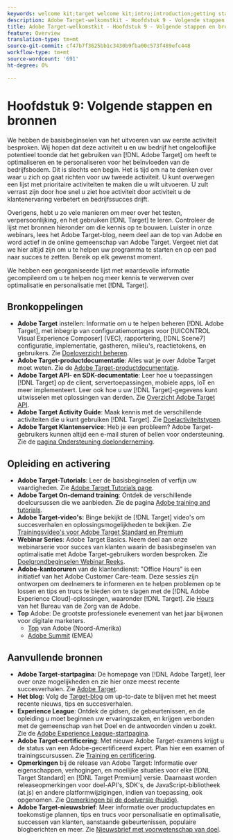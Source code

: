 ```yaml
---
keywords: welcome kit;target welcome kit;intro;introduction;getting started
description: Adobe Target-welkomstkit - Hoofdstuk 9 - Volgende stappen en bronnen
title: Adobe Target-welkomstkit - Hoofdstuk 9 - Volgende stappen en bronnen
feature: Overview
translation-type: tm+mt
source-git-commit: cf47b7f3625bb1c3430b9fba00c573f489efc448
workflow-type: tm+mt
source-wordcount: '691'
ht-degree: 0%

---
```



# Hoofdstuk 9: Volgende stappen en bronnen

We hebben de basisbeginselen van het uitvoeren van uw eerste activiteit besproken. Wij hopen dat deze activiteit u en uw bedrijf het ongelooflijke potentieel toonde dat het gebruiken van [!DNL Adobe Target] om heeft te optimaliseren en te personaliseren voor het beïnvloeden van de bedrijfsbodem. Dit is slechts een begin. Het is tijd om na te denken over waar u zich op gaat richten voor uw tweede activiteit. U kunt overwegen een lijst met prioritaire activiteiten te maken die u wilt uitvoeren. U zult verrast zijn door hoe snel u ziet hoe activiteit door activiteit u de klantenervaring verbetert en bedrijfssucces drijft.

Overigens, hebt u zo vele manieren om meer over het testen, verpersoonlijking, en het gebruiken [!DNL Target] te leren. Controleer de lijst met bronnen hieronder om die kennis op te bouwen. Luister in onze webinars, lees het Adobe Target-blog, neem deel aan de top van Adobe en word actief in de online gemeenschap van Adobe Target. Vergeet niet dat we hier altijd zijn om u te helpen uw programma te starten en op een pad naar succes te zetten. Bereik op elk gewenst moment.

We hebben een georganiseerde lijst met waardevolle informatie gecompileerd om u te helpen nog meer kennis te verwerven over optimalisatie en personalisatie met [!DNL Target].

## Bronkoppelingen

* **Adobe Target** instellen: Informatie om u te helpen beheren  [!DNL Adobe Target], met inbegrip van configuratiemontages voor  [!UICONTROL Visual Experience Composer] (VEC), rapportering,  [!DNL Scene7] configuratie, implementatie, gastheren, milieu&#39;s, reactietokens, en gebruikers. Zie [Doeloverzicht beheren](/help/administrating-target/administrating-target.md).
* **Adobe Target-productdocumentatie**: Alles wat je over Adobe Target moet weten. Zie de [Adobe Target-productdocumentatie](https://experienceleague.adobe.com/docs/target/using/target-home.html).
* **Adobe Target API- en SDK-documentatie**: Leer hoe u toepassingen  [!DNL Target] op de client, servertoepassingen, mobiele apps, IoT en meer implementeert. Leer ook hoe u uw [!DNL Target]-gegevens kunt uitwisselen met oplossingen van derden. Zie [Overzicht Adobe Target API](/help/api/api-overview.md).
* **Adobe Target Activity Guide**: Maak kennis met de verschillende activiteiten die u kunt gebruiken  [!DNL Target]. Zie [Doelactiviteitstypen](/help/c-activities/target-activities-guide.md).
* **Adobe Target Klantenservice**: Heb je een probleem? Adobe Target-gebruikers kunnen altijd een e-mail sturen of bellen voor ondersteuning. Zie de [pagina Ondersteuning doelonderneming](https://helpx.adobe.com/contact/enterprise-support.ec.html#target).

## Opleiding en activering

* **Adobe Target-Tutorials**: Leer de basisbeginselen of verfijn uw vaardigheden. Zie [Adobe Target Tutorials page](https://experienceleague.adobe.com/docs/target-learn/tutorials/overview.html).
* **Adobe Target On-demand training**: Ontdek de verschillende doelcursussen die we aanbieden. Zie de pagina [Adobe training and tutorials](https://helpx.adobe.com/learning.html?promoid=KAUDK).
* **Adobe Target-video&#39;s:** Binge bekijkt de  [!DNL Target] video&#39;s om succesverhalen en oplossingsmogelijkheden te bekijken. Zie [Trainingsvideo&#39;s voor Adobe Target Standard en Premium](/help/c-intro/target-standard-premium-training-videos.md)
* **Webinar Series**: Adobe Target Basics. Neem deel aan onze webinarserie voor succes van klanten waarin de basisbeginselen van optimalisatie met Adobe Target-gebruikers worden besproken. Zie [Doelgrondbeginselen Webinar Reeks](/help/cmp-resources-and-contact-information.md#concept_11902FAC95C64479AABE020557A7EEE4).
* **Adobe-kantooruren** van de klantendienst: &quot;Office Hours&quot; is een initiatief van het Adobe Customer Care-team. Deze sessies zijn ontworpen om deelnemers te informeren en te helpen problemen op te lossen en tips en trucs te bieden om te slagen met de [!DNL Adobe Experience Cloud]-oplossingen, waaronder [!DNL Target]. Zie [Hours](/help/cmp-resources-and-contact-information.md#concept_58EA30379D3B48C4848BA2A8C464A5B7) van het Bureau van de Zorg van de Adobe.
* **Top** Adobe: De grootste professionele evenement van het jaar bijwonen voor digitale marketers.
   * [Top](https://summit.adobe.com/na/)  van Adobe (Noord-Amerika)
   * [Adobe Summit](http://summit-emea.adobe.com/emea/)  (EMEA)

## Aanvullende bronnen

* **Adobe Target-startpagina**: De homepage van  [!DNL Adobe Target], leer over onze mogelijkheden en zie hier onze meest recente succesverhalen. Zie [Adobe Target](https://www.adobe.com/marketing/target.html).
* **Het blog**: Volg de  [Target-blog](https://blog.adobe.com/en/2020/07/29/adobe-target-announces-enhanced-analytics-measurement-for-ai-powered-testing-and-personalization.html#gs.di9df5) om up-to-date te blijven met het meest recente nieuws, tips en succesverhalen.
* **Experience League**: Ontdek de gidsen, de gebeurtenissen, en de opleiding u moet beginnen uw ervaringszaken, en krijgen verbonden met de gemeenschap van het Doel en de antwoorden vinden u zoekt. Zie de [Adobe Experience League-startpagina](https://experienceleague.adobe.com/#home).
* **Adobe Target-certificering**: Met nieuwe Adobe Target-examens krijgt u de status van een Adobe-gecertificeerd expert. Plan hier een examen of trainingscursussen. Zie [Training en certificering](/help/c-intro/training-and-certification.md).
* **Opmerkingen** bij de release van Adobe Target: Informatie over eigenschappen, verhogingen, en moeilijke situaties voor elke  [!DNL Target Standard] en  [!DNL Target Premium] versie. Daarnaast worden releaseopmerkingen voor doel-API&#39;s, SDK&#39;s, de JavaScript-bibliotheek (at.js) en andere platformwijzigingen, indien van toepassing, ook opgenomen. Zie [Opmerkingen bij de doelversie (huidig)](/help/r-release-notes/release-notes.md).
* **Adobe Target-nieuwsbrief**: Meer informatie over productupdates en toekomstige plannen, tips en trucs voor personalisatie en optimalisatie, successen van klanten, aanstaande gebeurtenissen, populaire blogberichten en meer. Zie [Nieuwsbrief met voorwetenschap van doel](/help/r-release-notes/target-insider-newsletter.md).

